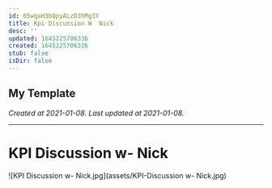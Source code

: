 ```yaml
---
id: 65wgaH3bQpyALzD3hMg1Y
title: Kpi Discussion W  Nick
desc: ''
updated: 1645225706336
created: 1645225706336
stub: false
isDir: false
---
```

My Template
---

_Created at 2021-01-08._
_Last updated at 2021-01-08._




---

# KPI Discussion w- Nick


![KPI Discussion w- Nick.jpg](assets/KPI-Discussion w- Nick.jpg)

